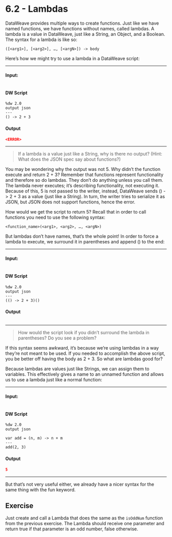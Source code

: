 # 6.2 - Lambdas

DataWeave provides multiple ways to create functions. Just like we have named functions, we have functions without names, called lambdas. A lambda is a value in DataWeave, just like a String, an Object, and a Boolean. The syntax for a lambda is like so:

```
([<arg1>], [<arg2>], …, [<argN>]) -> body
```

Here’s how we might try to use a lambda in a DataWeave script:

---
#### Input:
```json
```
#### DW Script
```dw
%dw 2.0
output json
---
() -> 2 + 3
```
#### Output
```json
<ERROR>
```
---

> If a lambda is a value just like a String, why is there no output? (Hint: What does the JSON spec say about functions?)

You may be wondering why the output was not 5. Why didn’t the function execute and return 2 + 3? Remember that functions represent functionality and therefore so do lambdas. They don’t do anything unless you call them. The lambda never executes; it’s describing functionality, not executing it. Because of this, 5 is not passed to the writer, instead, DataWeave sends () -> 2 + 3 as a value (just like a String). In turn, the writer tries to serialize it as JSON, but JSON does not support functions, hence the error.

How would we get the script to return 5? Recall that in order to call functions you need to use the following syntax:

```
<function_name>(<arg1>, <arg2>, …, <argN>)
```

But lambdas don’t have names, that’s the whole point! In order to force a lambda to execute, we  surround it in parentheses and append () to the end:

---
#### Input:
```json
```
#### DW Script
```dw
%dw 2.0
output json
---
(() -> 2 + 3)()
```
#### Output
```json
```
---

> How would the script look if you didn’t surround the lambda in parentheses? Do you see a problem?

If this syntax seems awkward, it’s because we’re using lambdas in a way they’re not meant to be used. If you needed to accomplish the above script, you be better off having the body as 2 + 3. So what are lambdas good for?

Because lambdas are values just like Strings, we can assign them to variables. This effectively gives a name to an unnamed function and allows us to use a lambda just like a normal function:

---
#### Input:
```json
```
#### DW Script
```dw
%dw 2.0
output json

var add = (n, m) -> n + m
---
add(2, 3)
```
#### Output
```json
5
```
---

But that’s not very useful either, we already have a nicer syntax for the same thing with the fun keyword.

## Exercise

Just create and call a Lambda that does the same as the `isOddNum` function from the previous exercise. The Lambda should receive one parameter and return true if that parameter is an odd number, false otherwise.
